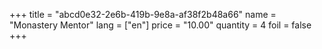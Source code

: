+++
title = "abcd0e32-2e6b-419b-9e8a-af38f2b48a66"
name = "Monastery Mentor"
lang = ["en"]
price = "10.00"
quantity = 4
foil = false
+++

